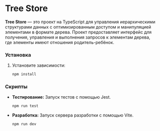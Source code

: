 # Tree Store

**Tree Store** — это проект на TypeScript для управления иерархическими структурами данных с оптимизированным доступом и манипуляцией элементами в формате дерева. Проект предоставляет интерфейс для получения, управления и выполнения запросов к элементам дерева, где элементы имеют отношения родитель-ребёнок.

### Установка

1. Установите зависимости:
   ```bash
   npm install
   ```

### Скрипты

- **Тестирование:** Запуск тестов с помощью Jest.
  ```bash
  npm run test
  ```

- **Разработка:** Запуск сервера разработки с помощью Vite.
  ```bash
  npm run dev
  ```

